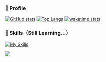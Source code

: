 ### 👀 Profile

[![GitHub stats](https://git-hub-readme-stats.vercel.app/api?username=haganenoubik&count_private=true&theme=react)](https://github.com/anuraghazra/github-readme-stats)
[![Top Langs](https://git-hub-readme-stats.vercel.app/api/top-langs/?username=haganenoubik&count_private=true&layout=compact&theme=react)](https://github.com/anuraghazra/github-readme-stats)
[![wakatime stats](https://github-readme-stats.vercel.app/api/wakatime?username=haganenoubik&theme=react)](https://github.com/anuraghazra/github-readme-stats)

### 🚀 Skills（Still Learning...）
[![My Skills](https://skillicons.dev/icons?i=html,css,ruby,rails,tailwind,git,github,neovim,figma)](https://skillicons.dev)

![](https://komarev.com/ghpvc/?username=haganenoubik&style=flat-square&color=blue)

<!--
**haganenoubik/haganenoubik** is a ✨ _special_ ✨ repository because its `README.md` (this file) appears on your GitHub profile.

Here are some ideas to get you started:

- 🔭 I’m currently working on ...
- 🌱 I’m currently learning ...
- 👯 I’m looking to collaborate on ...
- 🤔 I’m looking for help with ...
- 💬 Ask me about ...
- 📫 How to reach me: ...
- 😄 Pronouns: ...
- ⚡ Fun fact: ...
-->
